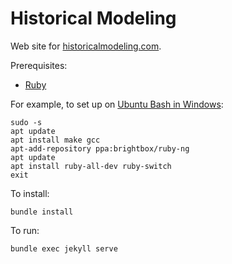 # Historical Modeling

Web site for [historicalmodeling.com](http://historicalmodeling.com).

Prerequisites:
  - [Ruby](https://www.ruby-lang.org/en/downloads/)

For example, to set up on [Ubuntu Bash in Windows](https://daverupert.com/2016/06/ruby-on-rails-on-bash-on-ubuntu-on-windows/):

```
sudo -s
apt update
apt install make gcc
apt-add-repository ppa:brightbox/ruby-ng
apt update
apt install ruby-all-dev ruby-switch
exit
```

To install:

```
bundle install
```

To run:

```
bundle exec jekyll serve
```

